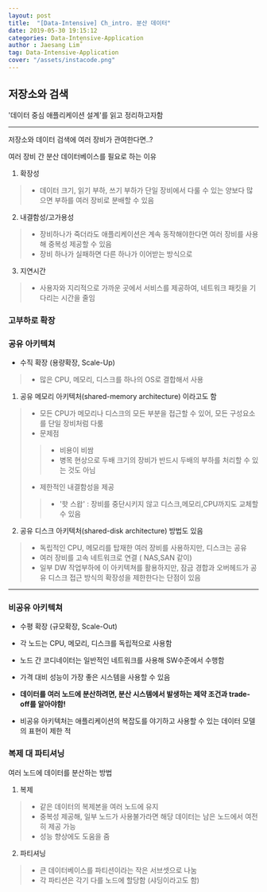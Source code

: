 ```yaml
---
layout: post
title:  "[Data-Intensive] Ch_intro. 분산 데이터"
date: 2019-05-30 19:15:12
categories: Data-Intensive-Application 
author : Jaesang Lim˚
tag: Data-Intensive-Application 
cover: "/assets/instacode.png"
---
```


## 저장소와 검색
'데이터 중심 애플리케이션 설계'를 읽고 정리하고자함

---

저장소와 데이터 검색에 여러 장비가 관여한다면..?

여러 장비 간 분산 데이터베이스를 필요로 하는 이유
1. 확장성
> - 데이터 크기, 읽기 부하, 쓰기 부하가 단일 장비에서 다룰 수 있는 양보다 많으면 부하를 여러 장비로 분배할 수 있음
2. 내결함성/고가용성
> - 장비하나가 죽더라도 애플리케이션은 계속 동작해야한다면 여러 장비를 사용해 중복성 제공할 수 있음
> - 장비 하나가 실패하면 다른 하나가 이어받는 방식으로
3. 지연시간
> - 사용자와 지리적으로 가까운 곳에서 서비스를 제공하여, 네트워크 패킷을 기다리는 시간을 줄임

### 고부하로 확장

### 공유 아키텍쳐
- 수직 확장 (용량확장, Scale-Up)
> - 많은 CPU, 메모리, 디스크를 하나의 OS로 결합해서 사용

1. 공유 메모리 아키텍처(shared-memory architecture) 이라고도 함
> - 모든 CPU가 메모리나 디스크의 모든 부분을 접근할 수 있어, 모든 구성요소를 단일 장비처럼 다룸
> - 문제점
> > - 비용이 비쌈
> > - 병목 현상으로 두배 크기의 장비가 반드시 두배의 부하를 처리할 수 있는 것도 아님
> - 제한적인 내결함성을 제공
> > - '핫 스왑' : 장비를 중단시키지 않고 디스크,메모리,CPU까지도 교체할 수 있음

2. 공유 디스크 아키텍처(shared-disk architecture) 방법도 있음
> - 독립적인 CPU, 메모리를 탑재한 여러 장비를 사용하지만, 디스크는 공유
> - 여러 장비를 고속 네트워크로 연결 ( NAS,SAN 같이)
> - 일부 DW 작업부하에 이 아키텍쳐를 활용하지만, 잠금 경합과 오버헤드가 공유 디스크 접근 방식의 확장성을 제한한다는 단점이 있음

---
### 비공유 아키텍쳐

- 수평 확장 (규모확장, Scale-Out)
- 각 노드는 CPU, 메모리, 디스크를 독립적으로 사용함
- 노드 간 코디네이터는 일반적인 네트워크를 사용해 SW수준에서 수행함
- 가격 대비 성능이 가장 좋은 시스템을 사용할 수 있음
- **데이터를 여러 노드에 분산하려면, 분산 시스템에서 발생하는 제약 조건과 trade-off를 알아야함!**

- 비공유 아키텍처는 애플리케이션의 복잡도를 야기하고 사용할 수 있는 데이터 모델의 표현이 제한 적

### 복제 대 파티셔닝

여러 노드에 데이터를 분산하는 방법

1. 복제
> - 같은 데이터의 복제본을 여러 노드에 유지
> - 중복성 제공해, 일부 노드가 사용불가라면 해당 데이터는 남은 노드에서 여전히 제공 가능
> - 성능 향상에도 도움을 줌 

2. 파티셔닝
> - 큰 데이터베이스를 파티션이라는 작은 서브셋으로 나눔
> - 각 파티션은 각기 다를 노드에 할당함 (샤딩이라고도 함)
